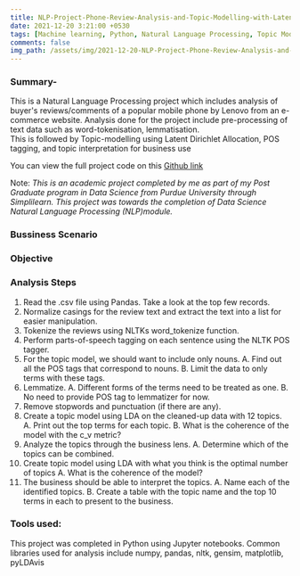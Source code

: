 ```yaml
---
title: NLP-Project-Phone-Review-Analysis-and-Topic-Modelling-with-Latent-Dirichlet-Allocation-in-Python
date: 2021-12-20 3:21:00 +0530 
tags: [Machine learning, Python, Natural Language Processing, Topic Modelling, Latent Dirchlet Allocation, POS-Tagging, numpy, pandas, nltk, gensim, matplotlib, pyLDAvis]
comments: false
img_path: /assets/img/2021-12-20-NLP-Project-Phone-Review-Analysis-and-Topic-Modelling-with-Latent-Dirichlet-Allocation
---
```


### Summary-

This is a Natural Language Processing project which includes analysis of buyer's reviews/comments of a popular mobile phone by Lenovo from an e-commerce website. Analysis done for the project include pre-processing of text data such as word-tokenisation, lemmatisation.  
This is followed by Topic-modelling using Latent Dirichlet Allocation, POS tagging, and topic interpretation for business use

You can view the full project code on this [Github link](https://github.com/Ransomk/NLP-Course-Project-Review-Analysis-and-Topic-Modelling-with-LDA)

Note: _This is an academic project completed by me as part of my Post Graduate program in Data Science from Purdue University through Simplilearn. This project was towards the completion of Data Science Natural Language Processing (NLP)module._

### Bussiness Scenario

### Objective

### Analysis Steps
1. Read the .csv file using Pandas. Take a look at the top few records.
2. Normalize casings for the review text and extract the text into a list for easier manipulation.
3. Tokenize the reviews using NLTKs word_tokenize function.
4. Perform parts-of-speech tagging on each sentence using the NLTK POS tagger.
5. For the topic model, we should want to include only nouns.
    A. Find out all the POS tags that correspond to nouns.
    B. Limit the data to only terms with these tags.
6. Lemmatize.
    A. Different forms of the terms need to be treated as one.
    B. No need to provide POS tag to lemmatizer for now.
7. Remove stopwords and punctuation (if there are any).
8. Create a topic model using LDA on the cleaned-up data with 12 topics.
    A. Print out the top terms for each topic.
    B. What is the coherence of the model with the c_v metric?
9. Analyze the topics through the business lens.
    A. Determine which of the topics can be combined.
10. Create topic model using LDA with what you think is the optimal number of topics
    A. What is the coherence of the model?
11. The business should be able to interpret the topics.
    A. Name each of the identified topics.
    B. Create a table with the topic name and the top 10 terms in each to present to the business.


### Tools used:
This project was completed in Python using Jupyter notebooks.
Common libraries used for analysis include numpy, pandas, nltk, gensim, matplotlib, pyLDAvis
